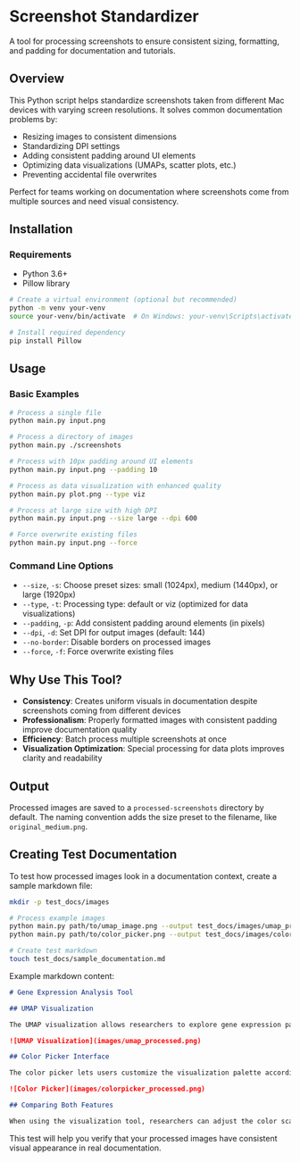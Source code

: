 # Screenshot Standardizer

A tool for processing screenshots to ensure consistent sizing, formatting, and padding for documentation and tutorials.

## Overview

This Python script helps standardize screenshots taken from different Mac devices with varying screen resolutions. It solves common documentation problems by:

- Resizing images to consistent dimensions
- Standardizing DPI settings
- Adding consistent padding around UI elements
- Optimizing data visualizations (UMAPs, scatter plots, etc.)
- Preventing accidental file overwrites

Perfect for teams working on documentation where screenshots come from multiple sources and need visual consistency.

## Installation

### Requirements

- Python 3.6+
- Pillow library

```bash
# Create a virtual environment (optional but recommended)
python -m venv your-venv
source your-venv/bin/activate  # On Windows: your-venv\Scripts\activate

# Install required dependency
pip install Pillow
```

## Usage

### Basic Examples

```bash
# Process a single file
python main.py input.png

# Process a directory of images
python main.py ./screenshots

# Process with 10px padding around UI elements
python main.py input.png --padding 10

# Process as data visualization with enhanced quality
python main.py plot.png --type viz

# Process at large size with high DPI
python main.py input.png --size large --dpi 600

# Force overwrite existing files
python main.py input.png --force
```

### Command Line Options

- `--size`, `-s`: Choose preset sizes: small (1024px), medium (1440px), or large (1920px)
- `--type`, `-t`: Processing type: default or viz (optimized for data visualizations)
- `--padding`, `-p`: Add consistent padding around elements (in pixels)
- `--dpi`, `-d`: Set DPI for output images (default: 144)
- `--no-border`: Disable borders on processed images
- `--force`, `-f`: Force overwrite existing files

## Why Use This Tool?

- **Consistency**: Creates uniform visuals in documentation despite screenshots coming from different devices
- **Professionalism**: Properly formatted images with consistent padding improve documentation quality
- **Efficiency**: Batch process multiple screenshots at once
- **Visualization Optimization**: Special processing for data plots improves clarity and readability

## Output

Processed images are saved to a `processed-screenshots` directory by default. The naming convention adds the size preset to the filename, like `original_medium.png`.

## Creating Test Documentation

To test how processed images look in a documentation context, create a sample markdown file:

```bash
mkdir -p test_docs/images

# Process example images
python main.py path/to/umap_image.png --output test_docs/images/umap_processed.png --type viz --padding 20
python main.py path/to/color_picker.png --output test_docs/images/colorpicker_processed.png --padding 20

# Create test markdown
touch test_docs/sample_documentation.md
```

Example markdown content:

```markdown
# Gene Expression Analysis Tool

## UMAP Visualization

The UMAP visualization allows researchers to explore gene expression patterns across samples.

![UMAP Visualization](images/umap_processed.png)

## Color Picker Interface

The color picker lets users customize the visualization palette according to their preferences.

![Color Picker](images/colorpicker_processed.png)

## Comparing Both Features

When using the visualization tool, researchers can adjust the color scale to highlight specific expression levels in the UMAP plot.
```

This test will help you verify that your processed images have consistent visual appearance in real documentation.
